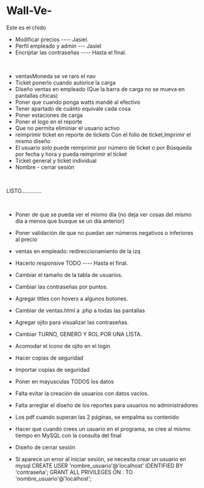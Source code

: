 # Wall-Ve-
Este es el chido

* Modificar precios ---- Jasiel.
* Perfil empleado y admin --- Jasiel 
* Encriptar las contraseñas ---- Hasta el final.
<br>


* ventasMoneda se ve raro el nav
* Ticket ponerlo cuando autorice la carga
* Diseño ventas en empleado (Que la barra de carga no se mueva en pantallas chicas)
* Poner que cuando ponga watts mandé al efectivo
* Tener apartado de cuánto equivale cada cosa
* Poner estaciones de carga
* Poner el logo en el reporte
* Que no permita eliminiar el usuario activo
* reimprimir ticket en reporte de tickets Con el folio de ticket,Imprimir el mismo diseño
* El usuario solo puede reimprimir por número de ticket o por Búsqueda por fecha y hora y pueda reimprimir el ticket
* Ticket general y ticket individual
* Nombre - cerrar sesión 

<br>

LISTO.............

<br>

* Poner de que se pueda ver el mismo día (no deja ver cosas del mismo día a menos que busque se un día anterior)
* Poner validación de que no puedan ser números negativos o inferiores al precio 
* ventas en empleado: redireccionamiento de la izq

* Hacerlo responsive TODO ---- Hasta el final.
* Cambiar el tamaño de la tabla de usuarios. 
* Cambiar las contraseñas por puntos.
* Agregar titles con hovers a algunos botones.
* Cambiar de ventas.html a .php a todas las pantallas
* Agregar ojito para visualizar las contraseñas.
* Cambiar TURNO, GENERO Y ROL POR UNA LISTA.
* Acomodar el icono de ojito en el login
* Hacer copias de seguridad
* Importar copias de seguridad
* Poner en mayusculas TODOS los datos
* Falta evitar la creación de usuarios con datos vacíos.
* Falta arreglar el diseño de los reportes para usuarios no administradores
* Los pdf cuando superan las 2 páginas, se empalma su contenido
* Hacer que cuando crees un usuario en el programa, se cree al mismo tiempo en MySQL con la consulta del final
* Diseño de cerrar sesión

* Si aparece un error al iniciar sesión, se necesita crear un usuario en mysql
CREATE USER 'nombre_usuario'@'localhost' IDENTIFIED BY 'contraseña';
GRANT ALL PRIVILEGES ON *.* TO 'nombre_usuario'@'localhost';
